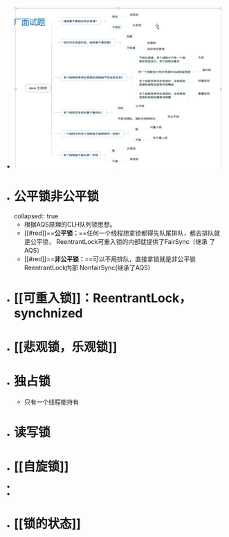 - ![image.png](../assets/image_1690183918427_0.png)
- # 公平锁非公平锁
  collapsed:: true
	- 根据AQS原理的CLH队列锁思想。
	- [[#red]]==**公平锁：**==任何一个线程想拿锁都得先队尾排队，都去排队就是公平锁，
	  ReentrantLock可重入锁的内部就提供了FairSync（继承 了AQS）
	- [[#red]]==**非公平锁：**==可以不用排队，直接拿锁就是非公平锁
	  ReentrantLock内部 NonfairSync(继承了AQS)
- # [[可重入锁]]：ReentrantLock，synchnized
- # [[悲观锁，乐观锁]]
- # 独占锁
	- 只有一个线程能持有
- # 读写锁
- # [[自旋锁]]
-
-
- # [[锁的状态]]